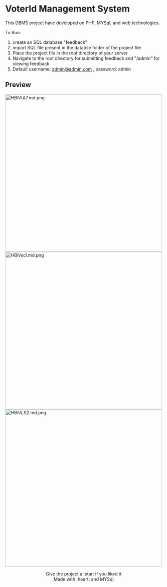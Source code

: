 # VoterId Management System
This DBMS project have developed on PHP, MYSql, and web technologies.

To Run:
1) create an SQL database "feedback"
2) import SQL file present in the databse folder of the project file 
3) Place the project file in the root directory of your server
4) Navigate to the root directory for submitting feedback and "/admin" for viewing feedback
5) Default username: admin@admin.com , password: admin

## Preview
<img width="500" src="https://iili.io/HBiVtA7.md.png" alt="HBiVtA7.md.png" border="0">
<img width="500" src="https://iili.io/HBiVscl.md.png" alt="HBiVscl.md.png" border="0">
<img width="500" src="https://iili.io/HBiVLS2.md.png" alt="HBiVLS2.md.png" border="0">

<p align="center">
Give the project a :star: if you liked it.<br>
Made with :heart: and MYSql.
</p>
